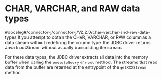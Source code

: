 CHAR, VARCHAR, and RAW data types 
======================================================
#docslug#/connector-j/connector-j/V2.2.3/char-varchar-and-raw-data-types
If you attempt to obtain the CHAR, VARCHAR, or RAW column as a data stream without redefining the column type, the JDBC driver returns Java InputStream without actually transmitting the stream. 

For these data types, the JDBC driver extracts all data into the memory buffer when calling the `executeQuery` or `next` method. The streams that read data from the buffer are returned at the entrypoint of the `getXXXStream` method.
